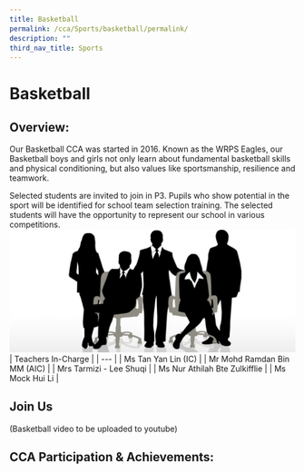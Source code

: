 ```yaml
---
title: Basketball
permalink: /cca/Sports/basketball/permalink/
description: ""
third_nav_title: Sports
---
```

Basketball
==========

Overview:
---------

Our Basketball CCA was started in 2016. Known as the WRPS Eagles, our Basketball boys and girls not only learn about fundamental basketball skills and physical conditioning, but also values like sportsmanship, resilience and teamwork.

  

Selected students are invited to join in P3. Pupils who show potential in the sport will be identified for school team selection training. The selected students will have the opportunity to represent our school in various competitions.
![](/images/staff.jpg)
| Teachers In-Charge |
| --- |
| Ms Tan Yan Lin (IC) |
| Mr Mohd Ramdan Bin MM (AIC) |
| Mrs Tarmizi - Lee Shuqi |
| Ms Nur Athilah Bte Zulkifflie |
| Ms Mock Hui Li |

Join Us
-------
(Basketball video to be uploaded to youtube)

CCA Participation & Achievements:
---------------------------------